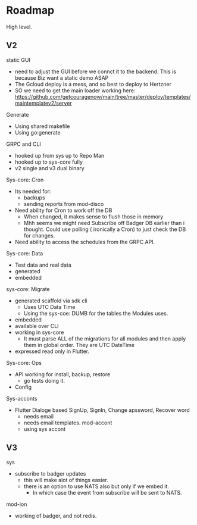 # Roadmap

High level.

## V2

static GUI
- need to adjust the GUI before we connct it to the backend. This is because Biz want a static demo ASAP
- The Gcloud deploy is a mess, and so best to deploy to Hertzner
- SO we need to get the main loader working here: https://github.com/getcouragenow/main/tree/master/deploy/templates/maintemplatev2/server

Generate

- Using shared makefile
- Using go:generate

GRPC and CLI

- hooked up from sys up to Repo Man
- hooked up to sys-core fully
- v2 single and v3 dual binary

Sys-core: Cron

- Its needed for:
	- backups
	- sending reports from mod-disco
- Need ability for Cron to work off the DB
	- When changed, it makes sense to flush those in memory
	- Mhh seems we might need Subscribe off Badger DB earlier than i thought. Could use polling ( ironically a Cron) to just check the DB for changes.
- Need ability to access the schedules from the GRPC API.

Sys-core: Data

- Test data and real data
- generated
- embedded

sys-core: Migrate

- generated scaffold via sdk cli
	- Uses UTC Data Time
	- Using the sys-coe: DUMB for the tables the Modules uses.
- embedded
- available over CLI
- working in sys-core
	- It must parse ALL of the migrations for all modules and then apply them in global order. They are UTC DateTime
- expressed read only in Flutter.

Sys-core: Ops

- API working for install, backup, restore
	- go tests doing it.
- Config

Sys-acconts

- Flutter Dialoge based SignUp, SignIn, Change apssword, Recover word
	- needs email
	- needs email templates.
mod-accont
	- using sys accont


## V3

sys
- subscribe to badger updates
	- this will make alot of things easier.
	- there is an option to use NATS also but only if we embed it.
		- In which case the event from subscribe will be sent to NATS.

mod-ion
- working of badger, and not redis.

